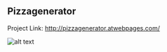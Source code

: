 ## Pizzagenerator

Project Link: http://pizzagenerator.atwebpages.com/

![alt text](https://raw.githubusercontent.com/Grois333/pizzagenerator/project_images/master/pizza_generator.png)